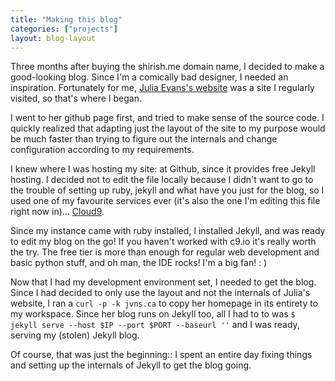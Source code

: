 ```yaml
---
title: "Making this blog"
categories: ["projects"]
layout: blog-layout
---
```


Three months after buying the shirish.me domain name, I decided to make a good-looking blog. Since I'm a comically bad designer, I needed an inspiration. Fortunately for me, [Julia Evans's website](jvns.ca) was a site I regularly visited, so that's where I began.

I went to her github page first, and tried to make sense of the source code. I quickly realized that adapting just the layout of the site to my purpose would be much faster than trying to figure out the internals and change configuration according to my requirements.

I knew where I was hosting my site: at Github, since it provides free Jekyll hosting. I decided not to edit the file locally because I didn't want to go to the trouble of setting up ruby, jekyll and what have you just for the blog, so I used one of my favourite services ever (it's also the one I'm editing this file right now in)... [Cloud9](c9.io).

Since my instance came with ruby installed, I installed Jekyll, and was ready to edit my blog on the go! If you haven't worked with c9.io it's really worth the try. The free tier is more than enough for regular web development and basic python stuff, and oh man, the IDE rocks! I'm a big fan! : )

Now that I had my development environment set, I needed to get the blog. Since I had decided to only use the layout and not the internals of Julia's website, I ran a `curl -p -k jvns.ca` to copy her homepage in its entirety to my workspace. Since her blog runs on Jekyll too, all I had to to was `$ jekyll serve --host $IP --port $PORT --baseurl ''` and I was ready, serving my (stolen) Jekyll blog.

Of course, that was just the beginning:: I spent an entire day fixing things and setting up the internals of Jekyll to get the blog going.


